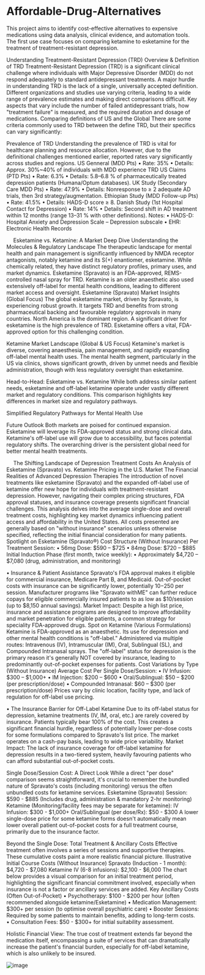 # Affordable-Drug-Alternatives
This project aims to identify cost-effective alternatives to expensive medications using data analysis, clinical evidence, and automation tools. The first use case focuses on comparing ketamine to esketamine for the treatment of treatment-resistant depression.

Understanding Treatment-Resistant Depression (TRD)
Overview & Definition of TRD
Treatment-Resistant Depression (TRD) is a significant clinical challenge where individuals with Major Depressive Disorder (MDD) do not respond adequately to standard antidepressant treatments. A major hurdle in understanding TRD is the lack of a single, universally accepted definition. Different organizations and studies use varying criteria, leading to a wide range of prevalence estimates and making direct comparisons difficult. Key aspects that vary include the number of failed antidepressant trials, how "treatment failure" is measured, and the required duration and dosage of medications.
Comparing definitions of US and the Global
There are some criteria commonly used to TRD between the define TRD, but their specifics can vary significantly:
 
Prevalence of TRD
Understanding the prevalence of TRD is vital for healthcare planning and resource allocation. However, due to the definitional challenges mentioned earlier, reported rates vary significantly across studies and regions. 
US Genneral (MDD Pts)
•	Rate: 35%
•	Details: Approx. 30%~40% of individuals with MDD experience TRD
US Claims (PTD Pts)
•	Rate: 6.3%
•	Details: 5.8–6.8 % of pharmaceutically treated depression patients (Humana/Optum databases).
UK Study (Secondary Care MDD Pts) 
•	Rate: 47.9%
•	Details: Nonresponse to ≥ 2 adequate AD trials, then 3rd strategy/augmentation.
Ethiopian Study (MDD Follow-up Pts)
•	Rate: 41.5%
•	Details: HADS-D score ≥ 8.
Danish Study (1st Hospital Contact for Depression)
•	Rate: 14%
•	Details: Second shift in AD treatment within 12 months (range 13–31 % with other definitions).
Notes:
•	HADS-D: Hospital Anxiety and Depression Scale – Depression subscale
•	EHR: Electronic Health Records

  
Esketamine vs. Ketamine: A Market Deep Dive
Understanding the Molecules & Regulatory Landscape
The therapeutic landscape for mental health and pain management is significantly influenced by NMDA receptor antagonists, notably ketamine and its S(+) enantiomer, esketamine. While chemically related, they have distinct regulatory profiles, primary uses, and market dynamics. Esketamine (Spravato) is an FDA-approved, REMS-controlled nasal spray for TRD. Ketamine is an older anaesthetic also used extensively off-label for mental health conditions, leading to different market access and oversight.
Esketamine (Spravato) Market Insights (Global Focus)
The global esketamine market, driven by Spravato, is experiencing robust growth. It targets TRD and benefits from strong pharmaceutical backing and favourable regulatory approvals in many countries. North America is the dominant region. A significant driver for esketamine is the high prevalence of TRD. Esketamine offers a vital, FDA-approved option for this challenging condition.

  
 
Ketamine Market Landscape (Global & US Focus)
Ketamine's market is diverse, covering anaesthesia, pain management, and rapidly expanding off-label mental health uses. The mental health segment, particularly in the US via clinics, shows significant growth, driven by unmet needs and flexible administration, though with less regulatory oversight than esketamine.
 
Head-to-Head: Esketamine vs. Ketamine
While both address similar patient needs, esketamine and off-label ketamine operate under vastly different market and regulatory conditions. This comparison highlights key differences in market size and regulatory pathways.
 
Simplified Regulatory Pathways for Mental Health Use
 
Future Outlook
Both markets are poised for continued expansion. Esketamine will leverage its FDA-approved status and strong clinical data. Ketamine's off-label use will grow due to accessibility, but faces potential regulatory shifts. The overarching driver is the persistent global need for better mental health treatments.
 
 
 
The Shifting Landscape of Depression Treatment Costs
An Analysis of Esketamine (Spravato) vs. Ketamine Pricing in the U.S. Market
The Financial Realities of Advanced Depression Therapies
The introduction of novel treatments like esketamine (Spravato) and the expanded off-label use of ketamine offer new hope for individuals with treatment-resistant depression. However, navigating their complex pricing structures, FDA approval statuses, and insurance coverage presents significant financial challenges. This analysis delves into the average single-dose and overall treatment costs, highlighting key market dynamics influencing patient access and affordability in the United States.
All costs presented are generally based on "without insurance" scenarios unless otherwise specified, reflecting the initial financial consideration for many patients.
Spotlight on Esketamine (Spravato®)
Cost Structure (Without Insurance)
Per Treatment Session:
•	56mg Dose: $590 – $725
•	84mg Dose: $720 – $885
Initial Induction Phase (first month, twice weekly):
•	Approximately $4,720 – $7,080 (drug, administration, and monitoring)
 
•	Insurance & Patient Assistance
Spravato's FDA approval makes it eligible for commercial insurance, Medicare Part B, and Medicaid. Out-of-pocket costs with insurance can be significantly lower, potentially $10-$250 per session. Manufacturer programs like "Spravato withME" can further reduce copays for eligible commercially insured patients to as low as $10/session (up to $8,150 annual savings).
Market Impact:
Despite a high list price, insurance and assistance programs are designed to improve affordability and market penetration for eligible patients, a common strategy for speciality FDA-approved drugs.
Spot on Ketamine (Various Formulations)
Ketamine is FDA-approved as an anaesthetic. Its use for depression and other mental health conditions is "off-label." Administered via multiple routes: Intravenous (IV), Intramuscular (IM), Oral, Sublingual (SL), and Compounded Intranasal sprays. The "off-label" status for depression is the primary reason it's generally NOT covered by insurance, leading to predominantly out-of-pocket expenses for patients.
Cost Variations by Type (Without Insurance)
Average Cost Per Single Dose/Session:
•	IV Infusion: $300 – $1,000+
•	IM Injection: $200 – $600
•	Oral/Sublingual: $50 – $200 (per prescription/dose)
•	Compounded Intranasal: $60 – $300 (per prescription/dose)
Prices vary by clinic location, facility type, and lack of regulation for off-label use pricing.
 
•	The Insurance Barrier for Off-Label Ketamine
Due to its off-label status for depression, ketamine treatments (IV, IM, oral, etc.) are rarely covered by insurance. Patients typically bear 100% of the cost. This creates a significant financial hurdle, regardless of potentially lower per-dose costs for some formulations compared to Spravato's list price. The market operates on a cash-pay basis, leading to wide price variability.
Market Impact:
The lack of insurance coverage for off-label ketamine for depression results in a two-tiered system, heavily favouring patients who can afford substantial out-of-pocket costs.

Single Dose/Session Cost: A Direct Look
While a direct "per dose" comparison seems straightforward, it's crucial to remember the bundled nature of Spravato's costs (including monitoring) versus the often unbundled costs for ketamine services.
Esketamine (Spravato) Session:
$590 - $885
(Includes drug, administration & mandatory 2-hr monitoring)
Ketamine (Monitoring/facility fees may be separate for ketamine):
IV Infusion: $300 - $1,000+
Oral/Sublingual (per dose/Rx): $50 - $300
A lower single-dose price for some ketamine forms doesn't automatically mean lower overall patient out-of-pocket costs for a full treatment course, primarily due to the insurance factor.


Beyond the Single Dose: Total Treatment & Ancillary Costs
Effective treatment often involves a series of sessions and supportive therapies. These cumulative costs paint a more realistic financial picture.
Illustrative Initial Course Costs (Without Insurance)
Spravato (Induction - 1 month): $4,720 - $7,080
Ketamine IV (6-8 infusions): $2,100 - $6,000
The chart below provides a visual comparison for an initial treatment period, highlighting the significant financial commitment involved, especially when insurance is not a factor or ancillary services are added.
Key Ancillary Costs (Often Out-of-Pocket)
•	Psychotherapy: $100 - $200 per hour (often recommended alongside ketamine/Esketamine)
•	Medication Management: $300+ per session (to optimise overall psychiatric care)
•	Booster Sessions: Required by some patients to maintain benefits, adding to long-term costs.
•	Consultation Fees: $50 - $300+ for initial suitability assessment.
 
Holistic Financial View:
The true cost of treatment extends far beyond the medication itself, encompassing a suite of services that can dramatically increase the patient's financial burden, especially for off-label ketamine, which is also unlikely to be insured.




![image](https://github.com/user-attachments/assets/8a994371-9caf-47e2-8640-d5003160898d)
